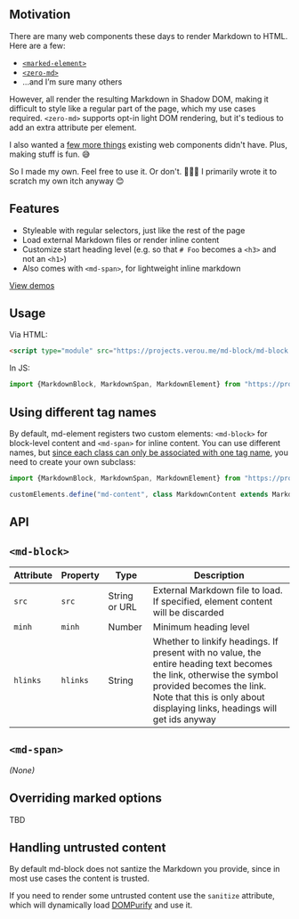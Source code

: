 <section>

# Motivation

There are many web components these days to render Markdown to HTML. Here are a few:

* [`<marked-element>`](https://github.com/PolymerElements/marked-element)
* [`<zero-md>`](https://zerodevx.github.io/zero-md/)
* …and I’m sure many others

However, all render the resulting Markdown in Shadow DOM, making it difficult to style like a regular part of the page, which my use cases required.
`<zero-md>` supports opt-in light DOM rendering, but it's tedious to add an extra attribute per element.

I also wanted a [few more things](#features) existing web components didn't have. Plus, making stuff is fun. 😅

So I made my own. Feel free to use it. Or don't. 🤷🏽‍♀️
I primarily wrote it to scratch my own itch anyway 😊
</section>

<section>

# Features

* Styleable with regular selectors, just like the rest of the page
* Load external Markdown files or render inline content
* Customize start heading level (e.g. so that `# Foo` becomes a `<h3>` and not an `<h1>`)
* Also comes with `<md-span>`, for lightweight inline markdown

[View demos](https://projects.verou.me/md-block/#demos)

</section>

<section>

# Usage

Via HTML:
```html
<script type="module" src="https://projects.verou.me/md-block/md-block.js"></script>
```

In JS:
```js
import {MarkdownBlock, MarkdownSpan, MarkdownElement} from "https://projects.verou.me/md-block/md-block.js"
```
</section>

<section>

# Using different tag names

By default, md-element registers two custom elements: `<md-block>` for block-level content and `<md-span>` for inline content.
You can use different names, but [since each class can only be associated with one tag name](https://developer.mozilla.org/en-US/docs/Web/API/CustomElementRegistry/define#:~:text=Exceptions-,notsupportederror,-DOMException), you need to create your own subclass:

```js
import {MarkdownBlock, MarkdownSpan, MarkdownElement} from "https://projects.verou.me/md-block/md-block.js"

customElements.define("md-content", class MarkdownContent extends MarkdownBlock {});
```

</section>

<section>

# API

## `<md-block>`

| Attribute | Property | Type | Description |
|-----------|----------|------|-------------|
| `src` | `src` | String or URL | External Markdown file to load. If specified, element content will be discarded |
| `minh` | `minh` | Number | Minimum heading level |
| `hlinks` | `hlinks` | String | Whether to linkify headings. If present with no value, the entire heading text becomes the link, otherwise the symbol provided becomes the link. Note that this is only about displaying links, headings will get ids anyway |

## `<md-span>`

*(None)*

</section>

<section>

# Overriding marked options

TBD

# Handling untrusted content

By default md-block does not santize the Markdown you provide, since in most use cases the content is trusted.

If you need to render some untrusted content use the `sanitize` attribute, which will dynamically load [DOMPurify](https://github.com/cure53/DOMPurify) and use it.

</section>